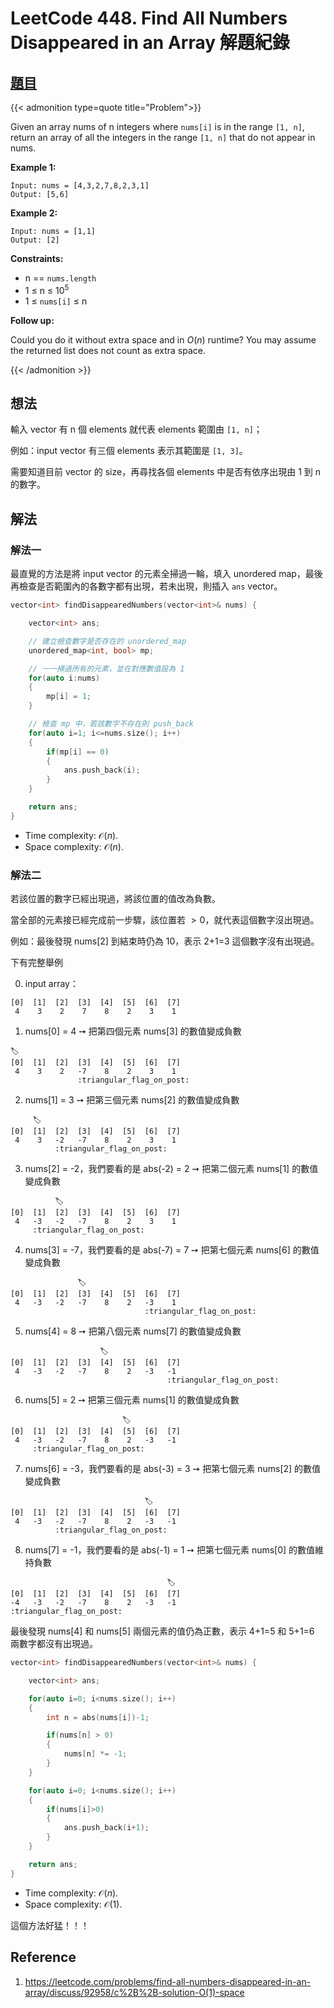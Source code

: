 # LeetCode 448. Find All Numbers Disappeared in an Array 解題紀錄


## [題目](https://leetcode.com/problems/find-all-numbers-disappeared-in-an-array/)

{{< admonition type=quote title="Problem">}}

Given an array nums of n integers where `nums[i]` is in the range `[1, n]`, return an array of all the integers in the range `[1, n]` that do not appear in nums.

**Example 1:**

```
Input: nums = [4,3,2,7,8,2,3,1]
Output: [5,6]
```

**Example 2:**

```
Input: nums = [1,1]
Output: [2]
```

**Constraints:**

-   n == `nums.length`
-   1 $\leq$ n $\leq$ $10^5$
-   1 $\leq$ `nums[i]` $\leq$ n

**Follow up:**

Could you do it without extra space and in $O(n)$ runtime? You may assume the returned list does not count as extra space.

{{< /admonition >}}

## 想法

輸入 vector 有 n 個 elements 就代表 elements 範圍由 `[1, n]`；

例如：input vector 有三個 elements 表示其範圍是 `[1, 3]`。

需要知道目前 vector 的 size，再尋找各個 elements 中是否有依序出現由 1 到 n 的數字。

## 解法

### 解法一

最直覺的方法是將 input vector 的元素全掃過一輪，填入 unordered map，最後再檢查是否範圍內的各數字都有出現，若未出現，則插入 `ans` vector。

```cpp
vector<int> findDisappearedNumbers(vector<int>& nums) {

    vector<int> ans;

    // 建立檢查數字是否存在的 unordered_map
    unordered_map<int, bool> mp;

    // 一一掃過所有的元素，並在對應數值設為 1
    for(auto i:nums)
    {
        mp[i] = 1;
    }

    // 檢查 mp 中，若該數字不存在則 push_back
    for(auto i=1; i<=nums.size(); i++)
    {
        if(mp[i] == 0)
        {
            ans.push_back(i);
        }
    }

    return ans;
}
```

-   Time complexity: $\mathcal{O}(n)$.
-   Space complexity: $\mathcal{O}(n)$.

### 解法二

若該位置的數字已經出現過，將該位置的值改為負數。

當全部的元素接已經完成前一步驟，該位置若 $>0$，就代表這個數字沒出現過。

例如：最後發現 nums[2] 到結束時仍為 10，表示 2+1=3 這個數字沒有出現過。

下有完整舉例

0. input array：

```
[0]  [1]  [2]  [3]  [4]  [5]  [6]  [7]
 4    3    2    7    8    2    3    1
```

1. nums[0] = 4 ➙ 把第四個元素 nums[3] 的數值變成負數

```
🏷️
[0]  [1]  [2]  [3]  [4]  [5]  [6]  [7]
 4    3    2   -7    8    2    3    1
               :triangular_flag_on_post:
```

2. nums[1] = 3 ➙ 把第三個元素 nums[2] 的數值變成負數

```
     🏷️
[0]  [1]  [2]  [3]  [4]  [5]  [6]  [7]
 4    3   -2   -7    8    2    3    1
          :triangular_flag_on_post:
```

3. nums[2] = -2，我們要看的是 abs(-2) = 2 ➙ 把第二個元素 nums[1] 的數值變成負數

```
          🏷️
[0]  [1]  [2]  [3]  [4]  [5]  [6]  [7]
 4   -3   -2   -7    8    2    3    1
     :triangular_flag_on_post:
```

4. nums[3] = -7，我們要看的是 abs(-7) = 7 ➙ 把第七個元素 nums[6] 的數值變成負數

```
               🏷️
[0]  [1]  [2]  [3]  [4]  [5]  [6]  [7]
 4   -3   -2   -7    8    2   -3    1
                              :triangular_flag_on_post:
```

5. nums[4] = 8 ➙ 把第八個元素 nums[7] 的數值變成負數

```
                    🏷️
[0]  [1]  [2]  [3]  [4]  [5]  [6]  [7]
 4   -3   -2   -7    8    2   -3   -1
                                   :triangular_flag_on_post:
```

6. nums[5] = 2 ➙ 把第三個元素 nums[1] 的數值變成負數

```
                         🏷️
[0]  [1]  [2]  [3]  [4]  [5]  [6]  [7]
 4   -3   -2   -7    8    2   -3   -1
     :triangular_flag_on_post:
```

7. nums[6] = -3，我們要看的是 abs(-3) = 3 ➙ 把第七個元素 nums[2] 的數值變成負數

```
                              🏷️
[0]  [1]  [2]  [3]  [4]  [5]  [6]  [7]
 4   -3   -2   -7    8    2   -3   -1
          :triangular_flag_on_post:
```

8. nums[7] = -1，我們要看的是 abs(-1) = 1 ➙ 把第七個元素 nums[0] 的數值維持負數

```
                                   🏷️
[0]  [1]  [2]  [3]  [4]  [5]  [6]  [7]
-4   -3   -2   -7    8    2   -3   -1
:triangular_flag_on_post:
```

最後發現 nums[4] 和 nums[5] 兩個元素的值仍為正數，表示 4+1=5 和 5+1=6 兩數字都沒有出現過。

```cpp
vector<int> findDisappearedNumbers(vector<int>& nums) {

    vector<int> ans;

    for(auto i=0; i<nums.size(); i++)
    {
        int n = abs(nums[i])-1;

        if(nums[n] > 0)
        {
            nums[n] *= -1;
        }
    }

    for(auto i=0; i<nums.size(); i++)
    {
        if(nums[i]>0)
        {
            ans.push_back(i+1);
        }
    }

    return ans;
}
```

-   Time complexity: $\mathcal{O}(n)$.
-   Space complexity: $\mathcal{O}(1)$.

這個方法好猛！！！

## Reference

1. https://leetcode.com/problems/find-all-numbers-disappeared-in-an-array/discuss/92958/c%2B%2B-solution-O(1)-space

